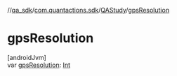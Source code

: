 //[qa_sdk](../../../index.md)/[com.quantactions.sdk](../index.md)/[QAStudy](index.md)/[gpsResolution](gps-resolution.md)

# gpsResolution

[androidJvm]\
var [gpsResolution](gps-resolution.md): [Int](https://kotlinlang.org/api/latest/jvm/stdlib/kotlin/-int/index.html)
